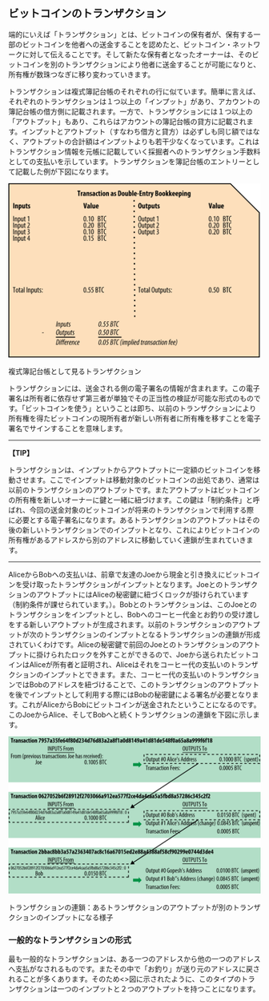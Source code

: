 ## ビットコインのトランザクション

端的にいえば「トランザクション」とは、ビットコインの保有者が、保有する一部のビットコインを他者への送金することを認めたと、ビットコイン・ネットワークに対して伝えることです。そして新たな保有者となったオーナーは、そのビットコインを別のトランザクションにより他者に送金することが可能になりと、所有権が数珠つなぎに移り変わっていきます。

トランザクションは複式簿記台帳のそれぞれの行に似ています。簡単に言えば、それぞれのトランザクションは１つ以上の「インプット」があり、アカウントの簿記台帳の借方側に記載されます。一方で、トランザクションには１つ以上の「アウトプット」もあり、これらはアカウントの簿記台帳の貸方に記載されます。インプットとアウトプット（すなわち借方と貸方）は必ずしも同じ額ではなく、アウトプットの合計額はインプットよりも若干少なくなっています。これはトランザクション情報を元帳に記載していく採掘者へのトランザクション手数料としての支払いを示しています。トランザクションを簿記台帳のエントリーとして記載した例が下図になります。

!["複式簿記台帳として見るトランザクション"](00_images/msbt_0203.png "複式簿記台帳として見るトランザクション")

複式簿記台帳として見るトランザクション

トランザクションには、送金される側の電子署名の情報が含まれます。この電子署名は所有者に依存せず第三者が単独でその正当性の検証が可能な形式のものです。「ビットコインを使う」ということは即ち、以前のトランザクションにより所有権を得たビットコインの現所有者が新しい所有者に所有権を移すことを電子署名でサインすることを意味します。



---
**【TIP】**

トランザクションは、インプットからアウトプットに一定額のビットコインを移動させます。ここでインプットは移動対象のビットコインの出処であり、通常は以前のトランザクションのアウトプットです。またアウトプットはビットコインの所有権を新しいオーナーに鍵と一緒に紐づけます。この鍵は「制約条件」と呼ばれ、今回の送金対象のビットコインが将来のトランザクションで利用する際に必要とする電子署名になります。あるトランザクションのアウトプットはその後の新しいトランザクションでのインプットとなり、これによりビットコインの所有権があるアドレスから別のアドレスに移動していく連鎖が生まれていきます。

---

AliceからBobへの支払いは、前章で友達のJoeから現金と引き換えにビットコインを受け取ったトランザクションがインプットとなります。JoeとのトランザクションのアウトプットにはAliceの秘密鍵に紐づくロックが掛けられています（制約条件が課せられています。）。Bobとのトランザクションは、このJoeとのトランザクションをインプットとし、Bobへのコーヒー代金とお釣りの受け渡しをする新しいアウトプットが生成されます。以前のトランザクションのアウトプットが次のトランザクションのインプットとなるトランザクションの連鎖が形成されていくわけです。Aliceの秘密鍵で前回のJoeとのトランザクションのアウトプットに掛けられたロックを外すことができるので、Joeから送られたビットコインはAliceが所有者と証明され、Aliceはそれをコーヒー代の支払いのトランザクションのインプットとできます。また、コーヒー代の支払いのトランザクションではBobのアドレスを紐づけることで、このトランザクションのアウトプットを後でインプットとして利用する際にはBobの秘密鍵による署名が必要となります。これがAliceからBobにビットコインが送金されたということになるのです。このJoeからAlice、そしてBobへと続くトランザクションの連鎖を下図に示します。

!["トランザクションの連鎖：あるトランザクションのアウトプットが別のトランザクションのインプットになる様子"](00_images/msbt_0204.png "トランザクションの連鎖：あるトランザクションのアウトプットが別のトランザクションのインプットになる様子")

トランザクションの連鎖：あるトランザクションのアウトプットが別のトランザクションのインプットになる様子

### 一般的なトランザクションの形式
最も一般的なトランザクションは、ある一つのアドレスから他の一つのアドレスへ支払がなされるものです。またその中で「お釣り」が送り元のアドレスに戻されることが多くあります。そのため<<transaction-common>>図に示されたように、このタイプのトランザクションは一つのインプットと２つのアウトプットを持つことになります。